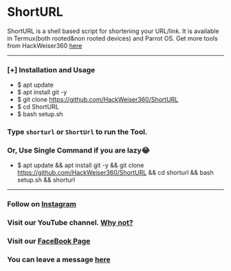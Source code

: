 # ShortURL
ShortURL is a shell based script for shortening your URL/link. It is available in Termux(both rooted&non rooted devices) and Parrot OS. Get more tools from HackWeiser360 [here](https://GitHub.com/HackWeiser360) 

***
### [+] Installation and Usage
* $ apt update
* $ apt install git -y
* $ git clone https://github.com/HackWeiser360/ShortURL
* $ cd ShortURL
* $ bash setup.sh

### Type `shorturl` or `ShortUrl` to run the Tool.
### Or, Use Single Command if you are lazy😂

* $ apt update && apt install git -y && git clone https://github.com/HackWeiser360/ShortURL && cd shorturl && bash setup.sh && shorturl
***

### Follow on [Instagram](https://www.instagram.com/madmax4708/)
### Visit our YouTube channel. [Why not?](https://youtube.com/channel/UC02OkpTZkxRZCEzFjawf6mA)
### Visit our [FaceBook Page](fb.me/HackWeiser360)
### You can leave a message [here](m.me/HackWeiser360)